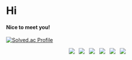 # Hi
#### Nice to meet you!

[![Solved.ac Profile](http://mazassumnida.wtf/api/v2/generate_badge?boj=predy)](https://solved.ac/predy/)

<!--![hyp3rflow's solved.ac stats](https://github-readme-solvedac.hyp3rflow.vercel.app/api/?handle=predy) -->

<!--<h3 align="center"><b>🛠 Tech Stack 🛠</b></h3>-->
<p align="center">
<img src="https://img.shields.io/badge/c-%2300599C.svg?style=for-the-badge&logo=c&logoColor=white"></a> &nbsp  
<img src="https://img.shields.io/badge/c++-%2300599C.svg?style=for-the-badge&logo=c%2B%2B&logoColor=white"></a> &nbsp  
<img src="https://img.shields.io/badge/mysql-%2300f.svg?style=for-the-badge&logo=mysql&logoColor=white"/></a> &nbsp  
<img src="https://img.shields.io/badge/Android-3DDC84?style=for-the-badge&logo=android&logoColor=white"/></a> &nbsp 
<img src="https://img.shields.io/badge/Windows%2011-%230079d5.svg?style=for-the-badge&logo=Windows%2011&logoColor=white"/></a> &nbsp
<img src="https://img.shields.io/badge/Discord-%235865F2.svg?style=for-the-badge&logo=discord&logoColor=white"/></a> &nbsp

</p>


<!--
**Predy0616/Predy0616** is a ✨ _special_ ✨ repository because its `README.md` (this file) appears on your GitHub profile.

Here are some ideas to get you started:

- 🔭 I’m currently working on ...
- 🌱 I’m currently learning ...
- 👯 I’m looking to collaborate on ...
- 🤔 I’m looking for help with ...
- 💬 Ask me about ...
- 📫 How to reach me: ...
- 😄 Pronouns: ...
- ⚡ Fun fact: ...
-->
